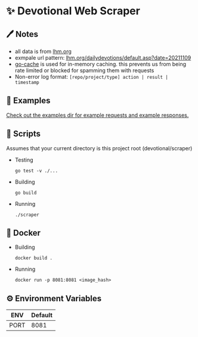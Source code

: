 

# ✨ Devotional Web Scraper

## 🖊 Notes

 - all data is from [lhm.org](https://www.lhm.org/)
 - exmpale url pattern: [lhm.org/dailydevotions/default.asp?date=20211109](https://www.lhm.org/dailydevotions/default.asp?date=20211109)
 - [go-cache](https://github.com/patrickmn/go-cache) is used for in-memory caching. this prevents us from being rate limited or blocked for spamming them with requests
 - Non-error log format: `[repo/project/type] action | result | timestamp`
  

## 🤔 Examples

[Check out the examples dir for example requests and example responses.](https://github.com/zepez/devotional/tree/main/scraper/examples)

## 🌟 Scripts

Assumes that your current directory is this project root (devotional/scraper)

- Testing

  `go test -v ./...`

- Building

  `go build`

- Running

  `./scraper`


## 🐳 Docker 

- Building

  `docker build .`

- Running 
  
  `docker run -p 8081:8081 <image_hash>`


## ⚙️ Environment Variables

| ENV         | Default     |
| ----------- | ----------- |
| PORT        | 8081        |

  